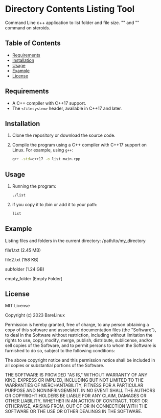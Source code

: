 # Directory Contents Listing Tool

Command Line c++ application to list folder and file size. "<ls>" and "<du>" command on steroids.

## Table of Contents

- [Requirements](#requirements)
- [Installation](#installation)
- [Usage](#usage)
- [Example](#example)
- [License](#license)

## Requirements

- A C++ compiler with C++17 support.
- The `<filesystem>` header, available in C++17 and later.

## Installation

1. Clone the repository or download the source code.

2. Compile the program using a C++ compiler with C++17 support on Linux. For example, using `g++`:

   ```bash
   g++ -std=c++17 -o list main.cpp

## Usage
 1. Running the program:
    ```bash
    ./list
 2. if you copy it to /bin or add it to your path:
    ```bash
    list

## Example

Listing files and folders in the current directory: /path/to/my_directory

file1.txt (2.45 MB)

file2.txt (158 KB)

subfolder (1.24 GB)

empty_folder (Empty Folder)


## License

MIT License

Copyright (c) 2023 BareLinux

Permission is hereby granted, free of charge, to any person obtaining a copy
of this software and associated documentation files (the "Software"), to deal
in the Software without restriction, including without limitation the rights
to use, copy, modify, merge, publish, distribute, sublicense, and/or sell
copies of the Software, and to permit persons to whom the Software is
furnished to do so, subject to the following conditions:

The above copyright notice and this permission notice shall be included in
all copies or substantial portions of the Software.

THE SOFTWARE IS PROVIDED "AS IS," WITHOUT WARRANTY OF ANY KIND, EXPRESS OR
IMPLIED, INCLUDING BUT NOT LIMITED TO THE WARRANTIES OF MERCHANTABILITY,
FITNESS FOR A PARTICULAR PURPOSE AND NONINFRINGEMENT. IN NO EVENT SHALL THE
AUTHORS OR COPYRIGHT HOLDERS BE LIABLE FOR ANY CLAIM, DAMAGES OR OTHER
LIABILITY, WHETHER IN AN ACTION OF CONTRACT, TORT OR OTHERWISE, ARISING FROM,
OUT OF OR IN CONNECTION WITH THE SOFTWARE OR THE USE OR OTHER DEALINGS IN
THE SOFTWARE.


